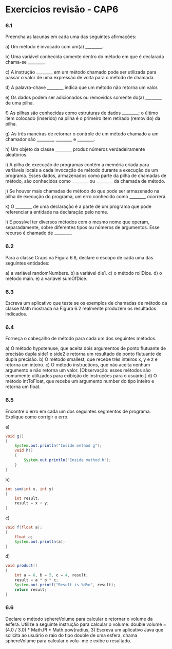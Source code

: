 # Exercicios revisão - CAP6
### 6.1
Preencha as lacunas em cada uma das seguintes afirmações:

a) Um método é invocado com um(a) ________.

b) Uma variável conhecida somente dentro do método em que é declarada chama-se ________.

c) A instrução ________ em um método chamado pode ser utilizada para passar o valor de uma expressão de volta para o método de
chamada.

d) A palavra-chave ________ indica que um método não retorna um valor.

e) Os dados podem ser adicionados ou removidos somente do(a) ________ de uma pilha.

f) As pilhas são conhecidas como estruturas de dados ________; o último item colocado (inserido) na pilha é o primeiro item retirado (removido) da pilha.

g) As três maneiras de retornar o controle de um método chamado a um chamador são ________, ________ e ________.

h) Um objeto da classe ________ produz números verdadeiramente aleatórios.

i) A pilha de execução de programas contém a memória criada para variáveis locais a cada invocação de método durante a execução de
um programa. Esses dados, armazenados como parte da pilha de chamadas de método, são conhecidos como ________ ou ________
da chamada de método.

j) Se houver mais chamadas de método do que pode ser armazenado na pilha de execução do programa, um erro conhecido como
________ ocorrerá.

k) O ________ de uma declaração é a parte de um programa que pode referenciar a entidade na declaração pelo nome.

l) É possível ter diversos métodos com o mesmo nome que operam, separadamente, sobre diferentes tipos ou números de argumentos.
Esse recurso é chamado de ________.


### 6.2
Para a classe Craps na Figura 6.8, declare o escopo de cada uma das seguintes entidades:

a) a variável randomNumbers.
b) a variável die1.
c) o método rollDice.
d) o método main.
e) a variável sumOfDice.

### 6.3
Escreva um aplicativo que teste se os exemplos de chamadas de método da classe Math mostrada na Figura 6.2 realmente produzem os
resultados indicados.

### 6.4
Forneça o cabeçalho de método para cada um dos seguintes métodos.

a) O método hypotenuse, que aceita dois argumentos de ponto flutuante de precisão dupla side1 e side2 e retorna um resultado de
ponto flutuante de dupla precisão.
b) O método smallest, que recebe três inteiros x, y e z e retorna um inteiro.
c) O método instructions, que não aceita nenhum argumento e não retorna um valor. [Observação: esses métodos são comumente
utilizados para exibição de instruções para o usuário.]
d) O método intToFloat, que recebe um argumento number do tipo inteiro e retorna um float.

### 6.5
Encontre o erro em cada um dos seguintes segmentos de programa. Explique como corrigir o erro.

a)
```java
void g()
{
    System.out.println("Inside method g");
    void h()
    {
        System.out.println("Inside method h");
    }
}
```
b)
```java
int sum(int x, int y)
{
    int result;
    result = x + y;
}
```
c)
```java
void f(float a);
{
    float a;
    System.out.println(a);
}
```
d)
```java
void product()
{
    int a = 6, b = 5, c = 4, result;
    result = a * b * c;
    System.out.printf("Result is %d%n", result);
    return result;
}
```

### 6.6
Declare o método sphereVolume para calcular e retornar o volume da esfera. Utilize a seguinte instrução para calcular o volume:
double volume = (4.0 / 3.0) * Math.PI * Math.pow(radius, 3) 
Escreva um aplicativo Java que solicita ao usuário o raio do tipo double de uma esfera, chama sphereVolume para calcular o volu-
me e exibe o resultado.